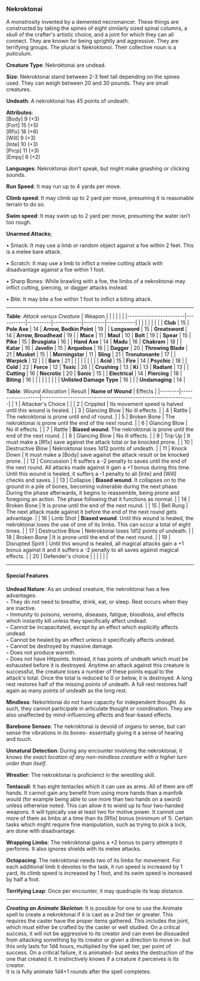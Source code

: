 ### Nekroktonai
A monstrosity invented by a demented necromancer. These things are constructed by taking the spines of eight similarly sized spinal columns, a skull of the crafter's artistic choice, and a joint for which they can all connect. They are known for being sprightly and aggressive. They are terrifying groups. The plural is Nekroktonoi. Their collective noun is a puticulum.

**Creature Type**: Nekroktonai are undead.

**Size**: Nekroktonai stand between 2-3 feet tall depending on the spines used. They can weigh between 20 and 30 pounds. They are small creatures.

**Undeath**: A nekroktonai has 45 points of undeath.

**Attributes**:  
[Body] 9 (+3)  
[Fort] 15 (+5)  
[Rflx] 18 (+6)  
[Will] 9 (+3)  
[Inte] 10 (+3)  
[Prcp] 11 (+3)  
[Empy] 6 (+2)  

**Languages**: Nekroktonai don't speak, but might make gnashing or clicking sounds.

**Run Speed**: It may run up to 4 yards per move.

**Climb speed**: It may climb up to 2 yard per move, presuming it is reasonable terrain to do so.

**Swim speed**: It may swim up to 2 yard per move, presuming the water isn’t too rough.

**Unarmed Attacks**;

 • Smack: It may use a limb or random object against a foe within 2 feet. This is a melee bare attack.

 • Scratch: It may use a limb to inflict a melee cutting attack with disadvantage against a foe within 1 foot.

 • Sharp Bones: While brawling with a foe, the limbs of a nekroktonai may inflict cutting, piercing, or dagger attacks instead.

 • Bite: It may bite a foe within 1 foot to inflict a biting attack.

---------------------

**Table**: *Attack versus Creature*
| Weapon                 |          |            |         |            |         |
|------------------------|-----------|----------|------------|---------|------------|
|                            |        |                    |        |                            |         |
| **Club**                   | 15     | **Pole Axe**       | 14     | **Arrow, Bodkin Point**    | 19    |
| **Longsword**              | 15     | **Greatsword**     | 14     | **Arrow, Broadhead**       | 19    |
| **Mace**                   | 11     | **Maul**           | 10     | **Bolt**                   | 19    |
| **Spear**                  | 15     | **Pike**           | 15     | **Brusgiata**              | 16    |
| **Hand Axe**               | 14     | **Madu**           | 16     | **Chakram**                | 18    |
| **Katar**                  | 16     | **Javelin**        | 15     | **Arquebus**               | 16    |
| **Dagger**                 | 20     | **Throwing Blade** | 21     | **Musket**                 | 15    |
| **Morningstar**            | 11     | **Sling**          | 21     | **Tronutonante**           | 17    |
| **Warpick**                | 12     |                    |        | **Bare**                   | 21    |
|                            |        |                    |        |                            |       |
| **Acid**                   | 15     | **Fire**           | 14     | **Psychic**                | 18    |
| **Cold**                   | 22     | **Force**          | 12     | **Toxic**                  | 26    |
| **Crushing**               | 13     | **Ki**             | 13     | **Radiant**                | 13    |
| **Cutting**                | 16     | **Necrotic**       | 20     | **Sonic**                  | 15    |
| **Electrical**             | 14     | **Piercing**       | 18     | **Biting**                 | 16    |
|                            |        |                    |        |                            |       |
| **Unlisted Damage Type**   | 16     |                    |        | **Undamaging**             | 14    |

**Table**: *Wound Allocation*
| Result | **Name of Wound** | Effects                                                        |
|--------|-------------------|----------------------------------------------------------------|
|   1    | Attacker's Choice |                                                                |
|   2    | Crippled          | Its movement speed is halved until this wound is healed.      |
|   3    | Glancing Blow     | No ill effects. |
|   4    | Rattle            | The nekroktonai is prone until end of round. |
|   5    | Broken Bone       | The nekroktonai is prone until the end of the next round. |
|   6    | Glancing Blow     | No ill effects. |
|   7    | Rattle            | **Biased wound**. The nekroktonai is prone until the end of the next round. |
|   8    | Glancing Blow     | No ill effects.                                     |
|   9    | Trip Up           | It must make a [Rflx] save against the attack total or be knocked prone.                                  |
|   10   | Destructive Blow  | Nekroktonai loses 1d12 points of undeath. |
|   11   | Knock Down        | It must make a [Body] save against the attack result or be knocked prone. |
|   12   | Concussion        | It suffers a -2 penalty to saves until the end of the next round. All attacks made against it gain a +1 bonus during this time. Until this wound is healed, it suffers a -1 penalty to all [Inte] and [Will] checks and saves. |
|   13   | Collapse          | **Biased wound**. It collapses on to the ground in a pile of bones, becoming vulnerable during the next phase. During the phase afterwards, it begins to reassemble, being prone and foregoing an action. The phase following that it functions as normal. |
|   14   | Broken Bone       | It is prone until the end of the next round. |
|   15   | Bell Rung         | The next attack made against it before the end of the next round gets advantage.  |
|   16   | Limb Shot         | **Biased wound**. Until this wound is healed, the nekroktonai loses the use of one of its limbs. This can occur a total of eight times. |
|   17   | Destructive Blow  | Nekroktonai loses 1d12 points of undeath. |
|   18   | Broken Bone       | It is prone until the end of the next round. |
|   19   | Disrupted Spirit  | Until this wound is healed, all magical attacks gain a +1 bonus against it and it suffers a -2 penalty to all saves against magical effects. |
|   20   | Defender's choice |                                   |
|        |                                                |                                   |

---------------------

#### Special Features

**Undead Nature**: As an undead creature, the nekroktonai has a few advantages:  
**-** They do not need to breathe, drink, eat, or sleep. Rest occurs when they are inactive.  
**-** Immunity to poisons, venoms, diseases, fatigue, bloodloss, and effects which instantly kill unless they specifically affect undead.  
**-** Cannot be incapacitated, except by an effect which explicitly affects undead.  
**-** Cannot be healed by an effect unless it specifically affects undead.  
**-** Cannot be destroyed by massive damage.  
**-** Does not produce warmth.  
**-** Does not have Hitpoints. Instead, it has points of undeath which must be exhausted before it is destroyed. Anytime an attack against this creature is successful, the creature loses a number of these points equal to the attack's total. Once the total is reduced to 0 or below, it is destroyed. A long rest restores half of the missing points of undeath. A full rest restores half again as many points of undeath as the long rest.

**Mindless**: Nekorktonai do not have capacity for independent thought. As such, they cannot participate in articulate thought or coordination. They are also unaffected by mind-influencing affects and fear-based effects.

**Barebone Senses**: The nekroktonai is devoid of organs to sense, but can sense the vibrations in its bones- essentially giving it a sense of hearing and touch.

**Unnatural Detection**: During any encounter involving the nekroktonai, it *knows the exact location of any non-mindless creature with a higher turn order than itself*.

**Wrestler**: The nekroktonai is proficienct in the wrestling skill.

**Tentaculi**: It has eight tentacles which it can use as arms. All of them are off hands. It cannot gain any benefit from using more hands than a manfolk would (for example being able to use more than two hands on a sword) unless otherwise noted. This can allow it to wield up to four two-handed weapons. It will typically use at least two for motive power. It cannot use more of them as limbs at a time than its [Rflx] bonus (minimum of 1). Certain tasks which might require fine manipulation, such as trying to pick a lock, are done with disadvantage.

**Wrapping Limbs**: The nekroktonai gains a +2 bonus to parry attempts it performs. It also ignores shields with its melee attacks.

**Octopacing**: The nekroktonai needs two of its limbs for movement. For each additional limb it devotes to the task, it run speed is increased by 1 yard, its climb speed is increased by 1 foot, and its swim speed is increased by half a foot.

**Terrifying Leap**: Once per encounter, it may quadruple its leap distance.

-----

***Creating an Animate Skeleton***: It is possible for one to use the Animate spell to create a nekroktonai if it is cast as a 2nd tier or greater. This requires the caster have the proper items gathered. This includes the joint, which must either be crafted by the caster or well studied. On a critical success, it will not be aggressive to its creator and can even be dissuaded from attacking something by its creator or given a direction to move in- but this only lasts for 1d4 hours, multiplied by the spell tier, per point of success. On a critical failure, it is animated- but seeks the destruction of the one that created it. It instinctively knows if a creature it perceives is its creator.  
It is is fully animate 1d4+1 rounds after the spell completes.
